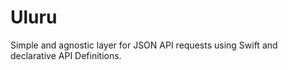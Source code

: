 # Uluru 

Simple and agnostic layer for JSON API requests using Swift and declarative API Definitions.
